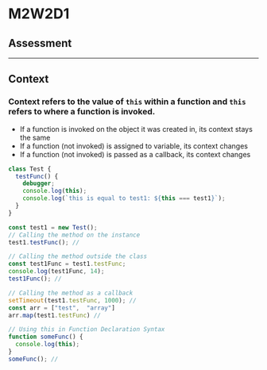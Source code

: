 # M2W2D1

## Assessment

---

## Context
### Context refers to the value of `this` within a function and `this` refers to where a function is invoked.
- If a function is invoked on the object it was created in, its context stays the same
- If a function (not invoked) is assigned to variable, its context changes
- If a function (not invoked) is passed as a callback, its context changes

```js
class Test {
  testFunc() {
    debugger;
    console.log(this);
    console.log(`this is equal to test1: ${this === test1}`);
  }
}

const test1 = new Test();
// Calling the method on the instance
test1.testFunc(); // 

// Calling the method outside the class
const test1Func = test1.testFunc;
console.log(test1Func, 14);
test1Func(); // 

// Calling the method as a callback
setTimeout(test1.testFunc, 1000); // 
const arr = ["test",  "array"]
arr.map(test1.testFunc) // 

// Using this in Function Declaration Syntax
function someFunc() {
  console.log(this);
}
someFunc(); // 
```